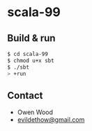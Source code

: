 # scala-99 #

## Build & run ##

```sh
$ cd scala-99
$ chmod u+x sbt
$ ./sbt
> +run
```

## Contact ##

- Owen Wood
- <a href="evildethow@gmail.com">evildethow@gmail.com</a>
